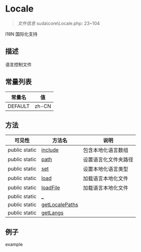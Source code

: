 #  Locale 

> *文件信息* suda\core\Locale.php: 23~104


I18N 国际化支持


## 描述



语言控制文件
## 常量列表
| 常量名  |  值|
|--------|----|
|DEFAULT | zh-CN | 



## 方法

| 可见性 | 方法名 | 说明 |
|--------|-------|------|
|  public  static|[include](Locale/include.md) | 包含本地化语言数组 |
|  public  static|[path](Locale/path.md) | 设置语言化文件夹路径 |
|  public  static|[set](Locale/set.md) | 设置本地化语言类型 |
|  public  static|[load](Locale/load.md) | 加载语言本地化文件 |
|  public  static|[loadFile](Locale/loadFile.md) | 加载语言本地化文件 |
|  public  static|[_](Locale/_.md) |  |
|  public  static|[getLocalePaths](Locale/getLocalePaths.md) |  |
|  public  static|[getLangs](Locale/getLangs.md) |  |
 

## 例子

example